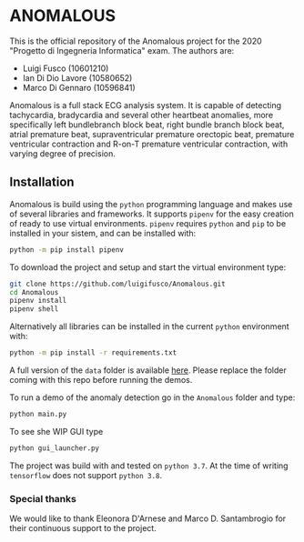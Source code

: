 # ANOMALOUS
This is the official repository of the Anomalous project for the 2020
"Progetto di Ingegneria Informatica" exam. The authors are:
- Luigi Fusco (10601210)
- Ian Di Dio Lavore (10580652)
- Marco Di Gennaro (10596841)

Anomalous is a full stack ECG analysis system. It is capable of detecting tachycardia,
bradycardia and several other heartbeat anomalies, more specifically left bundlebranch
block beat, right bundle branch block beat, atrial premature beat, supraventricular
premature orectopic beat, premature ventricular contraction and R-on-T premature
ventricular contraction, with varying degree of precision.

## Installation
Anomalous is build using the `python` programming language and makes use of several
libraries and frameworks. It supports `pipenv` for the easy creation of ready to use
virtual environments. `pipenv` requires `python` and `pip` to be installed in your sistem,
and can be installed with:
```bash
python -m pip install pipenv
```

To download the project and setup and start the virtual environment type:
```bash
git clone https://github.com/luigifusco/Anomalous.git
cd Anomalous
pipenv install
pipenv shell
```

Alternatively all libraries can be installed in the current `python` environment with:
```bash
python -m pip install -r requirements.txt
```

A full version of the `data` folder is available [here](https://polimi365-my.sharepoint.com/:f:/g/personal/10601210_polimi_it/Emj2B52XqjRGhQeFKiAx9EgBn-obS18bqhYUAccYyfPw6A?e=zmia3C). Please replace the folder coming with this repo before running the demos.

To run a demo of the anomaly detection go in the `Anomalous` folder and type:
```bash
python main.py
```

To see she WIP GUI type
```bash
python gui_launcher.py
```

The project was build with and tested on `python 3.7`. At the time of writing
`tensorflow` does not support `python 3.8`.

### Special thanks
We would like to thank Eleonora D'Arnese and Marco D. Santambrogio for their continuous
support to the project.
